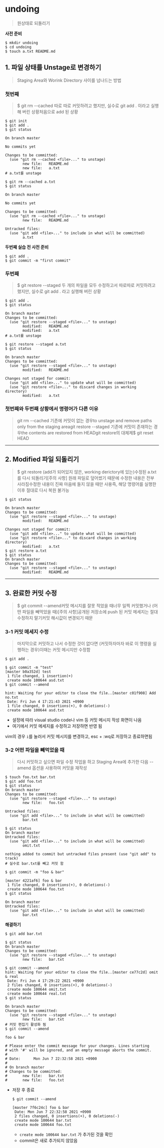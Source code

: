 # **undoing**

> 원상태로 되돌리기

**사전 준비**

```
$ mkdir undoing
$ cd undoing
$ touch a.txt README.md
```

## **1. 파일 상태를 Unstage로 변경하기**

> Staging Area와 Worink Directory 사이를 넘나드는 방법

### **첫번째**

> $ git rm --cached <file>따로 따로 커밋하려고 했지만, 실수로 git add . 이라고 실행해 버린 상황처음으로 add 된 상황

```
$ git init
$ git add .
$ git status

On branch master

No commits yet

Changes to be committed:
  (use "git rm --cached <file>..." to unstage)
        new file:   README.md
        new file:   a.txt
# a.txt를 unstage

$ git rm --cached a.txt
$ git status

On branch master

No commits yet

Changes to be committed:
  (use "git rm --cached <file>..." to unstage)
        new file:   README.md

Untracked files:
  (use "git add <file>..." to include in what will be committed)
        a.txt
```

**두번째 실습 전 사전 준비**

```
$ git add .
$ git commit -m "first commit"
```

### **두번째**

> $ git restore --staged <file>두 개의 파일을 모두 수정하고서 따로따로 커밋하려고 했지만, 실수로 git add . 라고 실행해 버린 상황

```
$ git add .
$ git status

On branch master
Changes to be committed:
  (use "git restore --staged <file>..." to unstage)
        modified:   README.md
        modified:   a.txt
# a.txt를 unstage

$ git restore --staged a.txt
$ git status

On branch master
Changes to be committed:
  (use "git restore --staged <file>..." to unstage)
        modified:   README.md

Changes not staged for commit:
  (use "git add <file>..." to update what will be committed)
  (use "git restore <file>..." to discard changes in working directory)
        modified:   a.txt
```

### **첫번째와 두번째 상황에서 명령어가 다른 이유**

> git rm --cached <file>기존에 커밋이 없는 경우to unstage and remove paths only from the staging areagit restore --staged <file>기존에 커밋이 존재하는 경우the contents are restored from HEADgit restore의 대체제$ git reset HEAD <file>

------

## **2. Modified 파일 되돌리기**

> $ git restore <file>(add가 되어있지 않은, working derictory에 있는)수정된 a.txt를 다시 되돌리기[주의 사항] 원래 파일로 덮어썼기 때문에 수정한 내용은 전부 사라짐수정한 내용이 진짜 마음에 들지 않을 때만 사용즉, 해당 명령어를 실행한 이후 절대로 다시 복원 불가능

```
$ git status

On branch master
Changes to be committed:
  (use "git restore --staged <file>..." to unstage)
        modified:   README.md

Changes not staged for commit:
  (use "git add <file>..." to update what will be committed)
  (use "git restore <file>..." to discard changes in working directory)
        modified:   a.txt
$ git restore a.txt
$ git status
On branch master
Changes to be committed:
  (use "git restore --staged <file>..." to unstage)
        modified:   README.md
```

------

## **3. 완료한 커밋 수정**

> $ git commit --amend커밋 메시지를 잘못 적었을 때너무 일찍 커밋했거나 (어떤 파일을 빼먹었을 때)[주의 사항]공개된 저장소에 push 된 커밋 메세지는 절대 수정하지 말기커밋 해시값이 변경되기 때문

### **3-1 커밋 메세지 수정**

> 마지막으로 커밋하고 나서 수정한 것이 없다면 (커밋하자마자 바로 이 명령을 실행하는 경우)이때는 커밋 메시지만 수정함

```
$ git add .

$ git commit -m "test"
[master b0a352d] test
 1 file changed, 1 insertion(+)
 create mode 100644 asd.txt
$ git commit --amend

hint: Waiting for your editor to close the file..[master c01f908] Add no.txt
 Date: Fri Jun 4 17:21:43 2021 +0900
 1 file changed, 0 insertions(+), 0 deletions(-)
 create mode 100644 asd.txt
```

- 설정에 따라 visual studio code나 vim 등 커밋 메시지 작성 화면이 나옴
- 여기에서 커밋 메세지를 수정하고 저장하면 반영 됨

vim의 경우 `i`를 눌러서 커밋 메시지를 변경하고, esc + :wq로 저장하고 종료하면됨

### **3-2 어떤 파일을 빼먹었을 때**

> 다시 커밋하고 싶으면 파일 수정 작업을 하고 Staging Area에 추가한 다음 --amend 옵션을 사용하여 커밋을 재작성

```
$ touch foo.txt bar.txt
$ git add foo.txt
$ git status
On branch master
Changes to be committed:
  (use "git restore --staged <file>..." to unstage)
        new file:   foo.txt

Untracked files:
  (use "git add <file>..." to include in what will be committed)
        bar.txt

$ git status
On branch master
Untracked files:
  (use "git add <file>..." to include in what will be committed)
        omit.txt

nothing added to commit but untracked files present (use "git add" to track)
# 실수로 bar.txt를 빼고 커밋 함

$ git commit -m "foo & bar"

[master 4221af6] foo & bar
 1 file changed, 0 insertions(+), 0 deletions(-)
 create mode 100644 foo.txt
$ git status

On branch master
Untracked files:
  (use "git add <file>..." to include in what will be committed)
        bar.txt
```

**해결하기**

```
$ git add bar.txt

$ git status
On branch master
Changes to be committed:
  (use "git restore --staged <file>..." to unstage)
        new file:   bar.txt

$ git commit --amend
hint: Waiting for your editor to close the file..[master ce77c2d] omit & real
 Date: Fri Jun 4 17:29:22 2021 +0900
 2 files changed, 0 insertions(+), 0 deletions(-)
 create mode 100644 omit.txt
 create mode 100644 real.txt
$ git status

On branch master
Changes to be committed:
  (use "git restore --staged <file>..." to unstage)
        new file:   bar.txt
# 커밋 편집기 활성화 됨
$ git commit --amend

foo & bar

# Please enter the commit message for your changes. Lines starting
# with '#' will be ignored, and an empty message aborts the commit.
#
# Date:      Mon Jun 7 22:32:58 2021 +0900
#
# On branch master
# Changes to be committed:
#       new file:   bar.txt
#       new file:   foo.txt
```

- 저장 후 종료

  ```
  $ git commit --amend
  
  [master 7f6c24c] foo & bar
   Date: Mon Jun 7 22:32:58 2021 +0900
   2 files changed, 0 insertions(+), 0 deletions(-)
   create mode 100644 bar.txt
   create mode 100644 foo.txt
  ```

  - `create mode 100644 bar.txt` 가 추가된 것을 확인
  - commit은 새로 추가되지 않았음